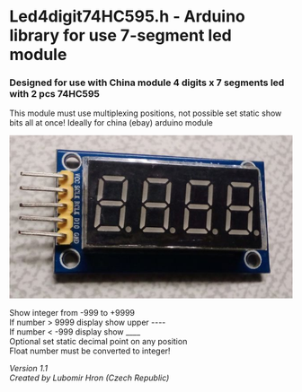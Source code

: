 # Led4digit74HC595.h - Arduino library for use 7-segment led module

### Designed for use with China module 4 digits x 7 segments led with 2 pcs 74HC595

This module must use multiplexing positions, not possible set static show bits all at once!
Ideally for china (ebay) arduino module 

![alt tag](https://raw.githubusercontent.com/LuBossCzech/Led4digit74HC595/master/LEDmodule.jpg)

Show integer from -999 to +9999  
If number > 9999 display show upper ----  
If number < -999 display show ____  
Optional set static decimal point on any position  
Float number must be converted to integer!  
  
_Version 1.1  
Created by Lubomir Hron (Czech Republic)_
